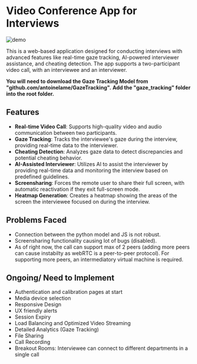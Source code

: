 # Video Conference App for Interviews
![demo](https://github.com/user-attachments/assets/728cc753-5b0a-4aa1-a1d9-8fac64bfcb44)

This is a web-based application designed for conducting interviews with advanced features like real-time gaze tracking, AI-powered interviewer assistance, and cheating detection. The app supports a two-participant video call, with an interviewee and an interviewer.

**You will need to download the Gaze Tracking Model from "github.com/antoinelame/GazeTracking".** 
**Add the "gaze_tracking" folder into the root folder.**

## Features

- **Real-time Video Call**: Supports high-quality video and audio communication between two participants.
- **Gaze Tracking**: Tracks the interviewee's gaze during the interview, providing real-time data to the interviewer.
- **Cheating Detection**: Analyzes gaze data to detect discrepancies and potential cheating behavior.
- **AI-Assisted Interviewer**: Utilizes AI to assist the interviewer by providing real-time data and monitoring the interview based on predefined guidelines.
- **Screensharing**: Forces the remote user to share their full screen, with automatic reactivation if they exit full-screen mode.
- **Heatmap Generation**: Creates a heatmap showing the areas of the screen the interviewee focused on during the interview.

## Problems Faced

- Connection between the python model and JS is not robust.
- Screensharing functionality causing lot of bugs (disabled).
- As of right now, the call can support max of 2 peers (adding more peers can cause instabilty as webRTC is a peer-to-peer protocol). For supporting more peers, an intermediatory virtual machine is required.

## Ongoing/ Need to Implement
- Authentication and calibration pages at start
- Media device selection
- Responsive Design
- UX friendly alerts
- Session Expiry
- Load Balancing and Optimized Video Streaming
- Detailed Analytics (Gaze Tracking)
- File Sharing
- Call Recording
- Breakout Rooms: Interviewee can connect to different departments in a single call
  
